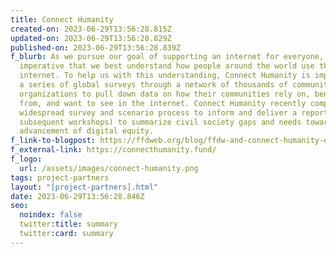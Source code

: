 ```yaml
---
title: Connect Humanity
created-on: 2023-06-29T13:56:28.815Z
updated-on: 2023-06-29T13:56:28.829Z
published-on: 2023-06-29T13:56:28.839Z
f_blurb: As we pursue our goal of supporting an internet for everyone, it is
  imperative that we best understand how people around the world use the
  internet. To help us with this understanding, Connect Humanity is implementing
  a series of global surveys through a network of thousands of community-focused
  organizations to pull down data on how their communities rely on, benefit
  from, and want to see in the internet. Connect Humanity recently completed a
  widespread survey and scenario process to inform and deliver a report (and
  subsequent workshops) to summarize civil society gaps and needs toward the
  advancement of digital equity.
f_link-to-blogpost: https://ffdweb.org/blog/ffdw-and-connect-humanity-empowering-an-equitable-digital-future/
f_external-link: https://connecthumanity.fund/
f_logo:
  url: /assets/images/connect-humanity.png
tags: project-partners
layout: "[project-partners].html"
date: 2023-06-29T13:56:28.846Z
seo:
  noindex: false
  twitter:title: summary
  twitter:card: summary
---
```

